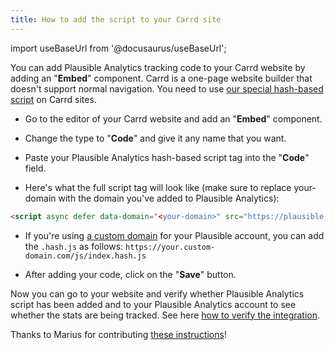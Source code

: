 ```yaml
---
title: How to add the script to your Carrd site
---
```


import useBaseUrl from '@docusaurus/useBaseUrl';

You can add Plausible Analytics tracking code to your Carrd website by adding an "**Embed**" component. Carrd is a one-page website builder that doesn't support normal navigation. You need to use [our special hash-based script](hash-based-routing.md) on Carrd sites.

* Go to the editor of your Carrd website and add an "**Embed**" component.
  
* Change the type to "**Code**" and give it any name that you want. 

* Paste your Plausible Analytics hash-based script tag into the "**Code**" field.

* Here's what the full script tag will look like (make sure to replace your-domain with the domain you've added to Plausible Analytics):

```html
<script async defer data-domain="<your-domain>" src="https://plausible.io/js/plausible.hash.js"></script>
```

* If you're using [a custom domain](custom-domain.md) for your Plausible account, you can add the `.hash.js` as follows: `https://your.custom-domain.com/js/index.hash.js`

* After adding your code, click on the "**Save**" button.

Now you can go to your website and verify whether Plausible Analytics script has been added and to your Plausible Analytics account to see whether the stats are being tracked. See here [how to verify the integration](integration-guides.md).

Thanks to Marius for contributing [these instructions](https://medium.com/@rasmus1610/how-to-integrate-plausible-io-web-analytics-with-your-carrd-co-website-b9d4a05f87bf)!
